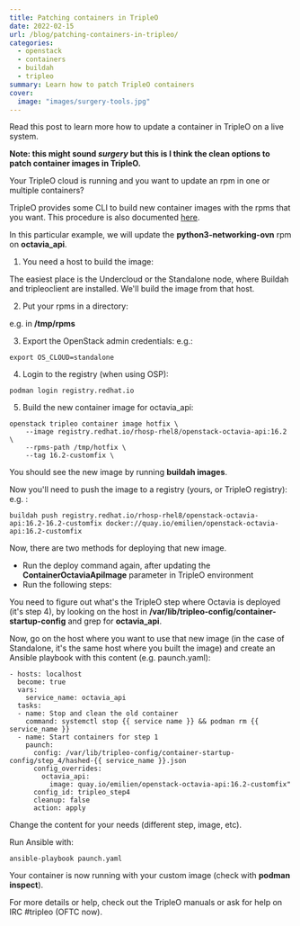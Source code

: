 ```yaml
---
title: Patching containers in TripleO
date: 2022-02-15
url: /blog/patching-containers-in-tripleo/
categories:
  - openstack
  - containers
  - buildah
  - tripleo
summary: Learn how to patch TripleO containers
cover:
  image: "images/surgery-tools.jpg"
---
```

Read this post to learn more how to update a container in TripleO on a live system.

<!--more-->

**Note: this might sound _surgery_ but this is I think the clean options to patch container images in TripleO.**

Your TripleO cloud is running and you want to update an rpm in one or multiple containers?

TripleO provides some CLI to build new container images with the rpms that you want. This procedure is also documented [here][1].

In this particular example, we will update the **python3-networking-ovn** rpm on **octavia_api**.

1. You need a host to build the image:

The easiest place is the Undercloud or the Standalone node, where Buildah and tripleoclient are installed. We'll build the image from that host.

2. Put your rpms in a directory:

e.g. in **/tmp/rpms**

3. Export the OpenStack admin credentials: e.g.:

```
export OS_CLOUD=standalone
```

4. Login to the registry (when using OSP):

```
podman login registry.redhat.io
```

5. Build the new container image for octavia_api:

```
openstack tripleo container image hotfix \
    --image registry.redhat.io/rhosp-rhel8/openstack-octavia-api:16.2 \
    --rpms-path /tmp/hotfix \
    --tag 16.2-customfix \
```
 

You should see the new image by running **buildah images**.

Now you'll need to push the image to a registry (yours, or TripleO registry): e.g. :

```
buildah push registry.redhat.io/rhosp-rhel8/openstack-octavia-api:16.2-16.2-customfix docker://quay.io/emilien/openstack-octavia-api:16.2-customfix
```

Now, there are two methods for deploying that new image.

  * Run the deploy command again, after updating the **ContainerOctaviaApiImage** parameter in TripleO environment
  * Run the following steps:

You need to figure out what's the TripleO step where Octavia is deployed (it's step 4), by looking on the host in **/var/lib/tripleo-config/container-startup-config** and grep for **octavia_api**.

Now, go on the host where you want to use that new image (in the case of Standalone, it's the same host where you built the image) and create an Ansible playbook with this content (e.g. paunch.yaml):

```
- hosts: localhost
  become: true
  vars:
    service_name: octavia_api
  tasks:
  - name: Stop and clean the old container
    command: systemctl stop {{ service name }} && podman rm {{ service_name }}
  - name: Start containers for step 1
    paunch:
      config: /var/lib/tripleo-config/container-startup-config/step_4/hashed-{{ service_name }}.json
      config_overrides:
        octavia_api:
          image: quay.io/emilien/openstack-octavia-api:16.2-customfix"
      config_id: tripleo_step4
      cleanup: false
      action: apply
```

Change the content for your needs (different step, image, etc).

Run Ansible with:

```
ansible-playbook paunch.yaml
```

Your container is now running with your custom image (check with **podman inspect**).

For more details or help, check out the TripleO manuals or ask for help on IRC #tripleo (OFTC now).

[1]: https://docs.openstack.org/project-deploy-guide/tripleo-docs/latest/deployment/container_image_prepare.html#building-hotfixed-containers
